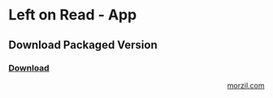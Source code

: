 # Left on Read - App

## Download Packaged Version

<h3><a href=#>Download</a></h3>

<p align="right"><a href="https://morzil.com/">morzil.com</a></p>
